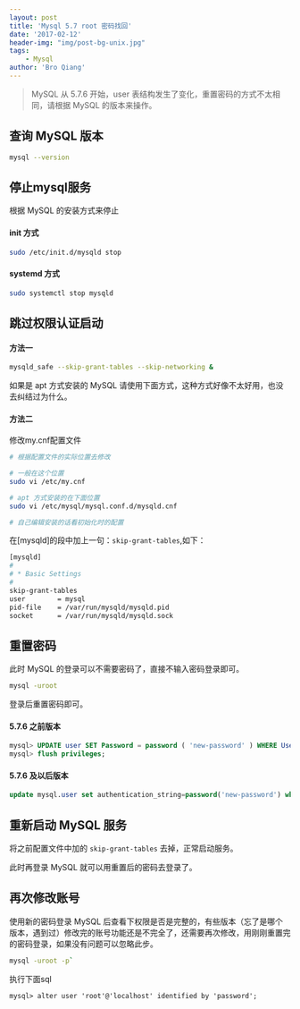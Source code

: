 ```yaml
---
layout: post
title: 'Mysql 5.7 root 密码找回'
date: '2017-02-12'
header-img: "img/post-bg-unix.jpg"
tags:
    - Mysql
author: 'Bro Qiang'
---
```


> MySQL 从 5.7.6 开始，user 表结构发生了变化，重置密码的方式不太相同，请根据 MySQL 的版本来操作。

## 查询 MySQL 版本

```bash
mysql --version
```

## 停止mysql服务

根据 MySQL 的安装方式来停止

#### init 方式

```bash
sudo /etc/init.d/mysqld stop
```

#### systemd 方式

```bash
sudo systemctl stop mysqld
```

## 跳过权限认证启动

#### 方法一

```bash
mysqld_safe --skip-grant-tables --skip-networking &
```

如果是 apt 方式安装的 MySQL 请使用下面方式，这种方式好像不太好用，也没去纠结过为什么。

#### 方法二

修改my.cnf配置文件

```bash
# 根据配置文件的实际位置去修改

# 一般在这个位置
sudo vi /etc/my.cnf

# apt 方式安装的在下面位置
sudo vi /etc/mysql/mysql.conf.d/mysqld.cnf

# 自己编辑安装的话看初始化时的配置
```

在[mysqld]的段中加上一句：`skip-grant-tables`,如下：

```bash
[mysqld]
#
# * Basic Settings
#
skip-grant-tables
user        = mysql
pid-file    = /var/run/mysqld/mysqld.pid
socket      = /var/run/mysqld/mysqld.sock
```

## 重置密码

此时 MySQL 的登录可以不需要密码了，直接不输入密码登录即可。

```bash
mysql -uroot
```

登录后重置密码即可。

#### 5.7.6 之前版本

```sql
mysql> UPDATE user SET Password = password ( 'new-password' ) WHERE User = 'root' ;
mysql> flush privileges;
```

#### 5.7.6 及以后版本

```sql
update mysql.user set authentication_string=password('new-password') where user='root' and Host = 'localhost';
```

## 重新启动 MySQL 服务

将之前配置文件中加的 `skip-grant-tables` 去掉，正常启动服务。

此时再登录 MySQL 就可以用重置后的密码去登录了。

## 再次修改账号


使用新的密码登录 MySQL 后查看下权限是否是完整的，有些版本（忘了是哪个版本，遇到过）修改完的账号功能还是不完全了，还需要再次修改，用刚刚重置完的密码登录，如果没有问题可以忽略此步。

```bash
mysql -uroot -p`
```

执行下面sql

```Mysql
mysql> alter user 'root'@'localhost' identified by 'password';
```